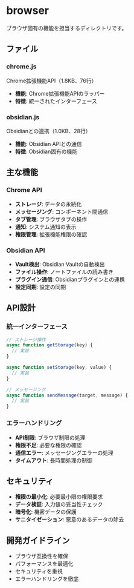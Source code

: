 # browser

ブラウザ固有の機能を担当するディレクトリです。

## ファイル

### chrome.js
Chrome拡張機能API（1.8KB、76行）
- **機能**: Chrome拡張機能APIのラッパー
- **特徴**: 統一されたインターフェース

### obsidian.js
Obsidianとの連携（1.0KB、28行）
- **機能**: Obsidian APIとの通信
- **特徴**: Obsidian固有の機能

## 主な機能

### Chrome API
- **ストレージ**: データの永続化
- **メッセージング**: コンポーネント間通信
- **タブ管理**: ブラウザタブの操作
- **通知**: システム通知の表示
- **権限管理**: 拡張機能権限の確認

### Obsidian API
- **Vault検出**: Obsidian Vaultの自動検出
- **ファイル操作**: ノートファイルの読み書き
- **プラグイン通信**: Obsidianプラグインとの連携
- **設定同期**: 設定の同期

## API設計

### 統一インターフェース
```javascript
// ストレージ操作
async function getStorage(key) {
  // 実装
}

async function setStorage(key, value) {
  // 実装
}

// メッセージング
async function sendMessage(target, message) {
  // 実装
}
```

### エラーハンドリング
- **API制限**: ブラウザ制限の処理
- **権限不足**: 必要な権限の確認
- **通信エラー**: メッセージングエラーの処理
- **タイムアウト**: 長時間処理の制御

## セキュリティ

- **権限の最小化**: 必要最小限の権限要求
- **データ検証**: 入力値の妥当性チェック
- **暗号化**: 機密データの保護
- **サニタイゼーション**: 悪意のあるデータの除去

## 開発ガイドライン

- ブラウザ互換性を確保
- パフォーマンスを最適化
- セキュリティを重視
- エラーハンドリングを徹底
